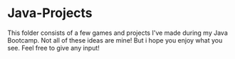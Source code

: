 # Java-Projects
This folder consists of a few games and projects I've made during my Java Bootcamp. 
Not all of these ideas are mine! But i hope you enjoy what you see.
Feel free to give any input!
